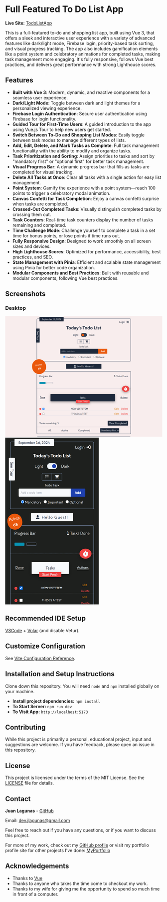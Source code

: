 # Full Featured To Do List App

**Live Site:** [TodoListApp](https://dev-jlagunas.github.io/vue-fulltodolist/)

This is a full-featured to-do and shopping list app, built using Vue 3, that offers a sleek and interactive user experience with a variety of advanced features like dark/light mode, Firebase login, priority-based task sorting, and visual progress tracking. The app also includes gamification elements like a point system and celebratory animations for completed tasks, making task management more engaging. It's fully responsive, follows Vue best practices, and delivers great performance with strong Lighthouse scores.

## Features

- **Built with Vue 3**: Modern, dynamic, and reactive components for a seamless user experience.
- **Dark/Light Mode**: Toggle between dark and light themes for a personalized viewing experience.
- **Firebase Login Authentication**: Secure user authentication using Firebase for login functionality.
- **Guided Tour for First-Time Users**: A guided introduction to the app using Vue.js Tour to help new users get started.
- **Switch Between To-Do and Shopping List Modes**: Easily toggle between task modes to manage different types of lists.
- **Add, Edit, Delete, and Mark Tasks as Complete**: Full task management functionality with the ability to modify and organize tasks.
- **Task Prioritization and Sorting**: Assign priorities to tasks and sort by "mandatory first" or "optional first" for better task management.
- **Visual Progress Bar**: A dynamic progress bar that fills as tasks are completed for visual tracking.
- **Delete All Tasks at Once**: Clear all tasks with a single action for easy list management.
- **Point System**: Gamify the experience with a point system—reach 100 points to trigger a celebratory modal animation.
- **Canvas Confetti for Task Completion**: Enjoy a canvas confetti surprise when tasks are completed.
- **Crossed-Out Completed Tasks**: Visually distinguish completed tasks by crossing them out.
- **Task Counters**: Real-time task counters display the number of tasks remaining and completed.
- **Time Challenge Mode**: Challenge yourself to complete a task in a set time for bonus points, or lose points if time runs out.
- **Fully Responsive Design**: Designed to work smoothly on all screen sizes and devices.
- **High Lighthouse Scores**: Optimized for performance, accessibility, best practices, and SEO.
- **State Management with Pinia**: Efficient and scalable state management using Pinia for better code organization.
- **Modular Components and Best Practices**: Built with reusable and modular components, following Vue best practices.

## Screenshots

### Desktop

<p float="left">
  <img src="src/assets/screenshots/todo-desktop-screenshot.png" width="auto" alt="Desktop screenshot">
  <img src="src/assets/screenshots/todo-mobile-screenshot.png" width="300px" alt="Mobile screenshot">
</p>

## Recommended IDE Setup

[VSCode](https://code.visualstudio.com/) + [Volar](https://marketplace.visualstudio.com/items?itemName=Vue.volar) (and disable Vetur).

## Customize Configuration

See [Vite Configuration Reference](https://vitejs.dev/config/).

## Installation and Setup Instructions

Clone down this repository. You will need `node` and `npm` installed globally on your machine.

- **Install project dependencies:** `npm install`
- **To Start Server:** `npm run dev`
- **To Visit App:** `http://localhost:5173`

## Contributing

While this project is primarily a personal, educational project, input and suggestions are welcome. If you have feedback, please open an issue in this repository.

## License

This project is licensed under the terms of the MIT License. See the [LICENSE](LICENSE) file for details.

## Contact

**Juan Lagunas** - [GitHub](https://github.com/dev-jLagunas)

Email: dev.jlagunas@gmail.com

Feel free to reach out if you have any questions, or if you want to discuss this project.

For more of my work, check out my [GitHub profile](https://github.com/dev-jLagunas) or visit my portfolio profile site for other projects I've done: [MyPortfolio](https://dev-jlagunas.github.io/my-portfolio/#/)

## Acknowledgements

- Thanks to [Vue](https://vuejs.org/)
- Thanks to anyone who takes the time come to checkout my work.
- Thanks to my wife for giving me the opportunity to spend so much time in front of a computer.
